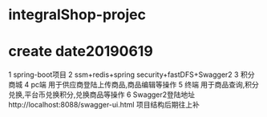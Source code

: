 # integralShop-projec
# create date20190619
1 spring-boot项目 
2 ssm+redis+spring security+fastDFS+Swagger2
3 积分商城
4 pc端 用于供应商登陆上传商品,商品编辑等操作
5 终端 用于商品查询,积分兑换,平台币兑换积分,兑换商品等操作
6 Swagger2登陆地址http://localhost:8088/swagger-ui.html
项目结构后期往上补
